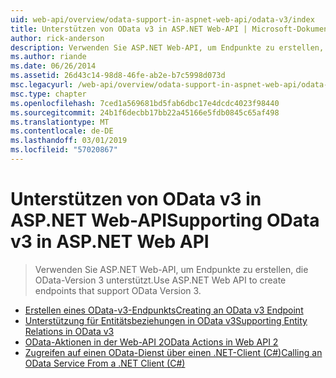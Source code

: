 ```yaml
---
uid: web-api/overview/odata-support-in-aspnet-web-api/odata-v3/index
title: Unterstützen von OData v3 in ASP.NET Web-API | Microsoft-Dokumentation
author: rick-anderson
description: Verwenden Sie ASP.NET Web-API, um Endpunkte zu erstellen, die OData-Version 3 unterstützt.
ms.author: riande
ms.date: 06/26/2014
ms.assetid: 26d43c14-98d8-46fe-ab2e-b7c5998d073d
msc.legacyurl: /web-api/overview/odata-support-in-aspnet-web-api/odata-v3
msc.type: chapter
ms.openlocfilehash: 7ced1a569681bd5fab6dbc17e4dcdc4023f98440
ms.sourcegitcommit: 24b1f6decbb17bb22a45166e5fdb0845c65af498
ms.translationtype: MT
ms.contentlocale: de-DE
ms.lasthandoff: 03/01/2019
ms.locfileid: "57020867"
---
```

<a name="supporting-odata-v3-in-aspnet-web-api"></a><span data-ttu-id="28d61-103">Unterstützen von OData v3 in ASP.NET Web-API</span><span class="sxs-lookup"><span data-stu-id="28d61-103">Supporting OData v3 in ASP.NET Web API</span></span>
====================
> <span data-ttu-id="28d61-104">Verwenden Sie ASP.NET Web-API, um Endpunkte zu erstellen, die OData-Version 3 unterstützt.</span><span class="sxs-lookup"><span data-stu-id="28d61-104">Use ASP.NET Web API to create endpoints that support OData Version 3.</span></span>


- [<span data-ttu-id="28d61-105">Erstellen eines OData-v3-Endpunkts</span><span class="sxs-lookup"><span data-stu-id="28d61-105">Creating an OData v3 Endpoint</span></span>](creating-an-odata-endpoint.md)
- [<span data-ttu-id="28d61-106">Unterstützung für Entitätsbeziehungen in OData v3</span><span class="sxs-lookup"><span data-stu-id="28d61-106">Supporting Entity Relations in OData v3</span></span>](working-with-entity-relations.md)
- [<span data-ttu-id="28d61-107">OData-Aktionen in der Web-API 2</span><span class="sxs-lookup"><span data-stu-id="28d61-107">OData Actions in Web API 2</span></span>](odata-actions.md)
- [<span data-ttu-id="28d61-108">Zugreifen auf einen OData-Dienst über einen .NET-Client (C#)</span><span class="sxs-lookup"><span data-stu-id="28d61-108">Calling an OData Service From a .NET Client (C#)</span></span>](calling-an-odata-service-from-a-net-client.md)
